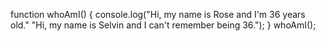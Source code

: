function whoAmI() {
    console.log("Hi, my name is Rose and I'm 36 years old." "Hi, my name is Selvin and I can't remember being 36.");
    }
whoAmI();     
     
